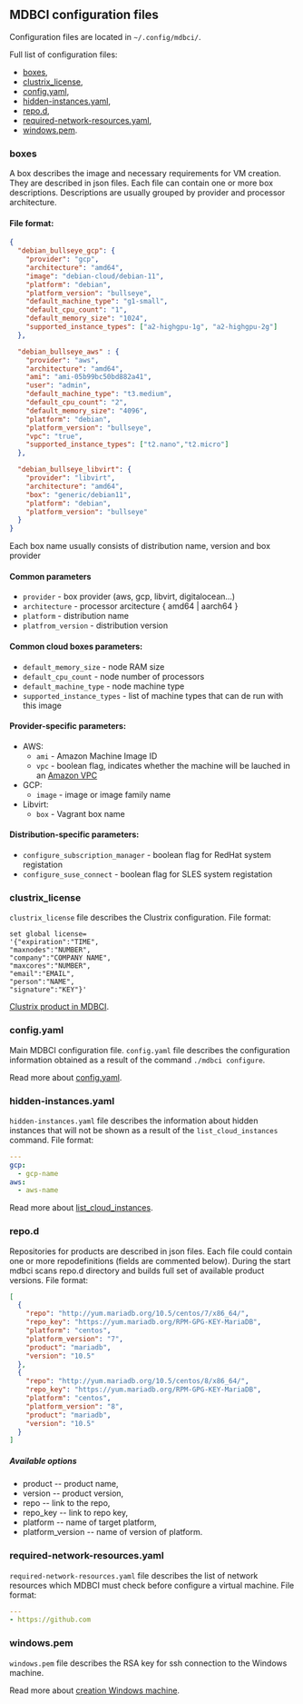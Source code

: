 ## MDBCI configuration files

Configuration files are located in `~/.config/mdbci/`.

Full list of configuration files:
* [boxes](#boxes),
* [clustrix_license](#clustrix_license),
* [config.yaml](#configyaml),
* [hidden-instances.yaml](#hidden-instancesyaml),
* [repo.d](#repod),
* [required-network-resources.yaml](#required-network-resourcesyaml),
* [windows.pem](#windowspem).

### boxes

A box describes the image and necessary requirements for VM creation. They are described in json files. Each file can contain one or more box descriptions. Descriptions are usually grouped by provider and processor architecture.

#### File format:
```json
{
  "debian_bullseye_gcp": {
    "provider": "gcp",
    "architecture": "amd64",
    "image": "debian-cloud/debian-11",
    "platform": "debian",
    "platform_version": "bullseye",
    "default_machine_type": "g1-small",
    "default_cpu_count": "1",
    "default_memory_size": "1024",
    "supported_instance_types": ["a2-highgpu-1g", "a2-highgpu-2g"]
  },

  "debian_bullseye_aws" : {
    "provider": "aws",
    "architecture": "amd64",
    "ami": "ami-05b99bc50bd882a41",
    "user": "admin",
    "default_machine_type": "t3.medium",
    "default_cpu_count": "2",
    "default_memory_size": "4096",
    "platform": "debian",
    "platform_version": "bullseye",
    "vpc": "true",
    "supported_instance_types": ["t2.nano","t2.micro"]
  },

  "debian_bullseye_libvirt": {
    "provider": "libvirt",
    "architecture": "amd64",
    "box": "generic/debian11",
    "platform": "debian",
    "platform_version": "bullseye"
  }
}
```
Each box name usually consists of distribution name, version and box provider

#### Common parameters
* `provider` - box provider (aws, gcp, libvirt, digitalocean...)
* `architecture` - processor arcitecture { amd64 | aarch64 }
* `platform` - distribution name
* `platfrom_version` - distribution version

#### Common cloud boxes parameters:
* `default_memory_size` - node RAM size
* `default_cpu_count` - node number of processors
* `default_machine_type` - node machine type
* `supported_instance_types` - list of machine types that can de run with this image

#### Provider-specific parameters:
- AWS:
  * `ami` - Amazon Machine Image ID
  * `vpc` - boolean flag, indicates whether the machine will be lauched in an [Amazon VPC](https://docs.aws.amazon.com/vpc/latest/userguide/what-is-amazon-vpc.html)
- GCP:
  * `image` - image or image family name
- Libvirt:
  * `box` - Vagrant box name

#### Distribution-specific parameters:
* `configure_subscription_manager` - boolean flag for RedHat system registation
* `configure_suse_connect` - boolean flag for SLES system registation


### clustrix_license

`clustrix_license` file describes the Clustrix configuration.
File format:
```
set global license=
'{"expiration":"TIME",
"maxnodes":"NUMBER",
"company":"COMPANY NAME",
"maxcores":"NUMBER",
"email":"EMAIL",
"person":"NAME",
"signature":"KEY"}'
```

[Clustrix product in MDBCI](detailed_topics/using_clustrix_product.md).

### config.yaml

Main MDBCI configuration file.
`config.yaml` file describes the configuration information obtained as a result of the command `./mdbci configure`.

Read more about [config.yaml](detailed_topics/mdbci_configurations.md).

### hidden-instances.yaml

`hidden-instances.yaml` file describes the information about hidden instances that will not be shown as a result of the `list_cloud_instances` command.
File format:
```yaml
---
gcp:
  - gcp-name
aws:
  - aws-name
```

Read more about [list_cloud_instances](commands/list_cloud_instances_command.md).

### repo.d

Repositories for products are described in json files.
Each file could contain one or more repodefinitions (fields are commented below).
During the start mdbci scans repo.d directory and builds full set of available product versions.
File format:
```json
[
  {
    "repo": "http://yum.mariadb.org/10.5/centos/7/x86_64/",
    "repo_key": "https://yum.mariadb.org/RPM-GPG-KEY-MariaDB",
    "platform": "centos",
    "platform_version": "7",
    "product": "mariadb",
    "version": "10.5"
  },
  {
    "repo": "http://yum.mariadb.org/10.5/centos/8/x86_64/",
    "repo_key": "https://yum.mariadb.org/RPM-GPG-KEY-MariaDB",
    "platform": "centos",
    "platform_version": "8",
    "product": "mariadb",
    "version": "10.5"
  }
]

```
##### Available options

* product -- product name,
* version -- product version,
* repo -- link to the repo,
* repo_key -- link to repo key,
* platform  -- name of target platform,
* platform_version -- name of version of platform.

### required-network-resources.yaml

`required-network-resources.yaml` file describes the list of network resources which MDBCI must check before configure a virtual machine.
File format:
```yaml
---
- https://github.com
```

### windows.pem

`windows.pem` file describes the RSA key for ssh connection to the Windows machine.

Read more about [creation Windows machine](detailed_topics/using_windows_machines.md).
